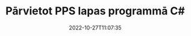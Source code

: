 ---
############################# Static ############################
layout: "auto-gen-merger"
date: 2022-10-27T11:07:35
draft: false
otherformats: ppt pptx rtf tex vdx vsdm vsdx vssm vssx vstm vstx vsx vtx xlam xls xlsb

############################# Head ############################
head_title: "Pārvietot PPS lapas programmā C#"
head_description: "Pārvietojiet lapas PPS dokumentā programmā C# uz jebkuru pozīciju, izmantojot dokumentu apvienošanas API."

############################# Header ############################
title: "Pārvietot PPS lapas programmā C#"
description: "Pārvietojiet PPS lapas ar dažām .NET koda rindām."
bg_image: "https://cms.admin.containerize.com/templates/aspose/App_Themes/V3/images/bg/header1.png"
bg_overlay: false
button:
    enable: true
    icon: "fas fa-arrow-down"
    label: "Lejupielādēt bezmaksas izmēģinājuma versiju"
    link: "https://downloads.groupdocs.com/merger/net"

############################# SubMenu ############################
submenu:
    enable: true

    left:
        img_alt: "GroupDocs.Merger for .NET"
        image: "https://cms.admin.containerize.com/templates/groupdocs/images/product-logos/90x90-noborder/groupdocs-merger-net.png"
        product: "GroupDocs.Merger"
        platform: ".NET"

    middle:
        button:

            # button loop
            - link: "https://apireference.groupdocs.com/merger/net"
              text: "API atsauce"

            # button loop
            - link: "https://github.com/groupdocs-merger"
              text: "Kodu piemēri"

            # button loop
            - link: "https://products.groupdocs.app/merger/family"
              text: "Tiešraides demonstrācijas"

            # button loop
            - link: "https://purchase.groupdocs.com/pricing/merger/net"
              text: "Cenu noteikšana"

    right:
        link_download: "https://downloads.groupdocs.com/merger"
        link_learn: "https://docs.groupdocs.com/merger/net"
        link_buy: "https://purchase.groupdocs.com"

############################# About ############################
about:
    enable: true
    title: "Par GroupDocs.Merger for .NET API"
    content: |
        [GroupDocs.Merger for .NET](/lv/merger/net/) piedāvā vienkāršu risinājumu, lai droši apvienotu un sadalītu dažādus dokumentu formātus, tostarp PDF, Microsoft Office (Word, Excel, PowerPoint). , OneNote), OpenDocument, HTML, attēli un daudzas citas .NET lietojumprogrammās. Pievienojot tikai dažas koda rindiņas, veiciet vairākas dokumenta darbības, piemēram, pārvietojiet, noņemiet, pagrieziet, apmainiet, izvelciet vai mainiet lappušu orientāciju dokumentos. Dokumentu apvienošanas API atbalsta arī dokumentu lapu priekšskatīšanu kā attēlu, lai analizētu dokumenta struktūru, formatējumu un lapas saturu.
        
        GroupDocs.Merger API ir pareizā izvēle korporatīvajiem risinājumiem, kuriem nepieciešamas failu lapu pārvietošanas funkcijas. Šīs API tiek labi atbalstītas visās lielākajās operētājsistēmās un platformās, tostarp .NET Framework, .NET Standard, .NET Core, Mono.

############################# Steps ############################
steps:
    enable: true
    title_left: "Pārvietot PPS faila lapas pakalpojumā .NET"
    content_left: |
        [GroupDocs.Merger for .NET](/lv/merger/net/) ļauj C# izstrādātājiem viegli pārvietot lapas PPS failā, veicot dažas vienkāršas darbības. .
        
        * Inicializējiet **MoveOptions**, lai norādītu pašreizējo un jauno lappušu numurus.
        * Izveidojiet jaunu **Merger** gadījumu un norādiet avota dokumenta ceļu kā konstruktora parametru.
        * Izsauciet **MovePage** un nododiet objektam **MoveOptions**.
        * Izsauciet **Save** un norādiet faila ceļu, lai saglabātu iegūto dokumentu.

    title_right: "Sistēmas prasības"
    content_right: |
        GroupDocs.Merger for .NET API tiek atbalstītas visās lielākajās platformās un operētājsistēmās. Pirms tālāk norādītā koda izpildes, lūdzu, pārliecinieties, vai jūsu sistēmā ir instalēti šādi priekšnosacījumi.

        * Operētājsistēmas: Microsoft Windows, Linux, MacOS
        * Izstrādes vides: Visual Studio, Xamarin, MonoDevelop
        * Ietvari: .NET Framework, .NET Standard, .NET Core, Mono
        * Lejupielādējiet jaunāko GroupDocs.Merger for .NET versiju no [NuGet](https://www.nuget.org/packages/groupdocs.merger)
         
    code: |
     {{% merger/additional-styles %}}
     {{< merger/code-merger title="Kā pārvietot PPS faila lapas, izmantojot C# piemēra kodu">}}

        ```csharp    
        // Pārvietojiet PPS faila lapas, izmantojot GroupDocs.Merger API
        int pageNumber = 6;
        int newPageNumber = 1;

        // Inicializējiet MoveOptions klasi, lai norādītu pašreizējo un jauno lappušu numurus
        MoveOptions moveOptions = new MoveOptions(pageNumber, newPageNumber);

        // Izveidot saplūšanu, ievadot PPS dokumentu
        using (Merger merger = new Merger("input.pps"))
          {
            // Izsauciet MovePage metodi un nododiet tai MoveOptions objektu
            merger.MovePage(moveOptions);
    
            // Izsauciet Saglabāšanas metodi un nododiet vajadzīgo faila ceļu, lai saglabātu izvaddokumentu
            merger.Save("output.pps");
          }
        ```
     {{< /merger/code-merger >}}

############################# Demos ############################
demos:
    enable: true
    title: "Demonstrācijas tiešraidē — pārvietojiet PPS lapas tiešsaistē"
    content: |
       Pārvietojiet PPS faila lapas tūlīt, apmeklējot vietni [GroupDocs.Merger Live Demos](https://products.groupdocs.app/splitter/move-pages/pps).
       Tiešraides demonstrācijai ir šādas priekšrocības.
        
############################# About Formats ############################
about_formats:
    enable: true

############################# More Formats ############################
more_formats:
    enable: true
    title: "Pārvietojiet citu dokumentu formātu lapas"
    content: |
        .NET dokumentē apvienošanas un sadalīšanas API failu formātiem un attēliem. Pārvietojiet dažus populāros failu formātus, kā norādīts tālāk.

############################# Back to top ###############################
back_to_top:
    enable: true
---